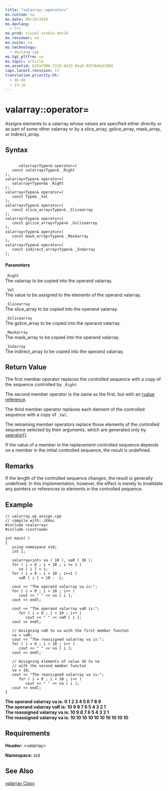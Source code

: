 ```yaml
---
title: "valarray::operator="
ms.custom: na
ms.date: 09/19/2016
ms.devlang: 
  - C++
ms.prod: visual-studio-dev14
ms.reviewer: na
ms.suite: na
ms.technology: 
  - devlang-cpp
ms.tgt_pltfrm: na
ms.topic: article
ms.assetid: b29af906-f22d-4423-84a5-9374b4a31804
caps.latest.revision: 17
translation.priority.ht: 
  - de-de
  - ja-jp
---
```

# valarray::operator=
Assigns elements to a valarray whose values are specified either directly or as part of some other valarray or by a slice_array, gslice_array, mask_array, or indirect_array.  
  
## Syntax  
  
```  
  
      valarray<Type>& operator=(  
   const valarray<Type>& _Right  
);  
valarray<Type>& operator=(  
   valarray<Type>&& _Right  
);  
valarray<Type>& operator=(  
   const Type& _Val  
);  
valarray<Type>& operator=(  
   const slice_array<Type>& _Slicearray  
);  
valarray<Type>& operator=(  
   const gslice_array<Type>& _Gslicearray  
);  
valarray<Type>& operator=(  
   const mask_array<Type>& _Maskarray  
);  
valarray<Type>& operator=(  
   const indirect_array<Type>& _Indarray  
);  
```  
  
#### Parameters  
 `_Right`  
 The valarray to be copied into the operand valarray.  
  
 `_Val`  
 The value to be assigned to the elements of the operand valarray.  
  
 `_Slicearray`  
 The slice_array to be copied into the operand valarray.  
  
 `_Gslicearray`  
 The gslice_array to be copied into the operand valarray.  
  
 `_Maskarray`  
 The mask_array to be copied into the operand valarray.  
  
 `_Indarray`  
 The indirect_array to be copied into the operand valarray.  
  
## Return Value  
 The first member operator replaces the controlled sequence with a copy of the sequence controlled by `_Right`.  
  
 The second member operator is the same as the first, but with an [rvalue reference](../vs140/Rvalue-Reference-Declarator----.md).  
  
 The third member operator replaces each element of the controlled sequence with a copy of `_Val`.  
  
 The remaining member operators replace those elements of the controlled sequence selected by their arguments, which are generated only by [operator&#91;&#93;](../vs140/valarray--operator.md).  
  
 If the value of a member in the replacement controlled sequence depends on a member in the initial controlled sequence, the result is undefined.  
  
## Remarks  
 If the length of the controlled sequence changes, the result is generally undefined. In this implementation, however, the effect is merely to invalidate any pointers or references to elements in the controlled sequence.  
  
## Example  
  
```  
// valarray_op_assign.cpp  
// compile with: /EHsc  
#include <valarray>  
#include <iostream>  
  
int main( )  
{  
   using namespace std;  
   int i;  
  
   valarray<int> va ( 10 ), vaR ( 10 );  
   for ( i = 0 ; i < 10 ; i += 1 )  
      va [ i ] = i;  
   for ( i = 0 ; i < 10 ; i+=1 )  
      vaR [ i ] = 10 -  i;  
  
   cout << "The operand valarray va is:";  
   for ( i = 0 ; i < 10 ; i++ )  
      cout << " " << va [ i ];  
   cout << endl;  
  
   cout << "The operand valarray vaR is:";  
      for ( i = 0 ; i < 10 ; i++ )  
         cout << " " << vaR [ i ];  
   cout << endl;  
  
   // Assigning vaR to va with the first member functon  
   va = vaR;  
   cout << "The reassigned valarray va is:";  
   for ( i = 0 ; i < 10 ; i++ )  
      cout << " " << va [ i ];  
   cout << endl;  
  
   // Assigning elements of value 10 to va  
   // with the second member functon  
   va = 10;  
   cout << "The reassigned valarray va is:";  
      for ( i = 0 ; i < 10 ; i++ )  
         cout << " " << va [ i ];  
   cout << endl;  
}  
```  
  
 **The operand valarray va is: 0 1 2 3 4 5 6 7 8 9**  
**The operand valarray vaR is: 10 9 8 7 6 5 4 3 2 1**  
**The reassigned valarray va is: 10 9 8 7 6 5 4 3 2 1**  
**The reassigned valarray va is: 10 10 10 10 10 10 10 10 10 10**   
## Requirements  
 **Header:** <valarray\>  
  
 **Namespace:** std  
  
## See Also  
 [valarray Class](../vs140/valarray-Class.md)